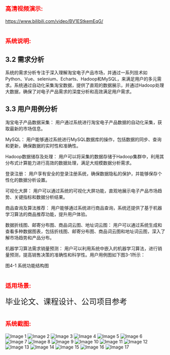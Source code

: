 
<h1><span style="color: #ff0000; font-size: 14pt;"><strong>高清视频演示:</strong></span></h1>
<a href="https://www.bilibili.com/video/BV1EStkemEqG/">https://www.bilibili.com/video/BV1EStkemEqG/</a>
<h1><span style="color: #ff0000; font-size: 14pt;"><strong>系统说明:</strong></span></h1>
<h2><a name="_Toc163143838"></a><a name="_Toc159427102"></a><a name="_Toc152425654"></a>3.2 需求分析</h2>
系统的需求分析专注于深入理解淘宝电子产品市场，并通过一系列技术如Python、Vue、selenium、Echarts、Hadoop和MySQL，来满足用户的多元需求。系统通过自动化采集淘宝数据，提供了直观的数据展示，并通过Hadoop处理大数据，确保了对电子产品需求的深度分析和高效满足用户需求。
<h2><a name="_Toc163143839"></a><a name="_Toc159427103"></a><a name="_Toc152425655"></a>3.3 用户用例分析</h2>
淘宝电子产品数据采集： 用户通过系统进行淘宝电子产品数据的自动化采集，获取最新的市场信息。

MySQL： 用户能够通过系统进行MySQL数据库的操作，包括数据的同步、查询和更新，确保数据的实时性和准确性。

Hadoop数据储存及处理： 用户可以将采集的数据存储于Hadoop集群中，利用其分布式计算能力进行高效的数据处理，满足大规模数据分析需求。

登录注册： 用户享有安全的登录注册系统，确保数据隐私的保护，并能够保存个性化的数据分析设置。

可视化大屏： 用户可以通过系统的可视化大屏功能，直观地展示电子产品市场趋势、关键指标和数据分析结果。

商品查询及算法推荐： 用户能够通过系统进行商品查询，系统还提供了基于机器学习算法的商品推荐功能，提升用户体验。

数据折线图、邮寄分布图、商品词云图、地址词云图： 用户可以通过系统生成和查看多种数据图表，包括折线图、邮寄分布图、商品词云图和地址词云图，深入了解市场趋势和产品分布。

机器学习算法需求销量预测： 用户可以利用系统中嵌入的机器学习算法，进行销量预测，提高销售决策的准确性和科学性。用户用例图如下图3-1所示：



图4-1 系统功能结构图
<h1><span style="color: #ff0000; font-size: 14pt;"><strong>适用场景:</strong></span></h1>
<span style="font-size: 18pt;">毕业论文、课程设计、公司项目参考</span>
<h1><span style="color: #ff0000; font-size: 14pt;"><strong>系统截图:</strong></span></h1>
<img src="https://99ym.oss-cn-chengdu.aliyuncs.com/1/17/20240215_172356_000002.jpg" alt="Image 1" />
<img src="https://99ym.oss-cn-chengdu.aliyuncs.com/1/17/20240215_172356_000004.jpg" alt="Image 2" />
<img src="https://99ym.oss-cn-chengdu.aliyuncs.com/1/17/20240215_172356_000005.jpg" alt="Image 3" />
<img src="https://99ym.oss-cn-chengdu.aliyuncs.com/1/17/20240215_172356_000006.jpg" alt="Image 4" />
<img src="https://99ym.oss-cn-chengdu.aliyuncs.com/1/17/20240215_172356_000007.jpg" alt="Image 5" />
<img src="https://99ym.oss-cn-chengdu.aliyuncs.com/1/17/20240215_172356_000009.jpg" alt="Image 6" />
<img src="https://99ym.oss-cn-chengdu.aliyuncs.com/1/17/20240215_172356_000010.jpg" alt="Image 7" />
<img src="https://99ym.oss-cn-chengdu.aliyuncs.com/1/17/20240215_172356_000011.jpg" alt="Image 8" />
<img src="https://99ym.oss-cn-chengdu.aliyuncs.com/1/17/20240215_172356_000012.jpg" alt="Image 9" />
<img src="https://99ym.oss-cn-chengdu.aliyuncs.com/1/17/20240215_172356_000013.jpg" alt="Image 10" />
<img src="https://99ym.oss-cn-chengdu.aliyuncs.com/1/17/20240215_172356_000014.jpg" alt="Image 11" />
<img src="https://99ym.oss-cn-chengdu.aliyuncs.com/1/17/20240215_172356_000015.jpg" alt="Image 12" />
<img src="https://99ym.oss-cn-chengdu.aliyuncs.com/1/17/20240215_172356_000016.jpg" alt="Image 13" />
<img src="https://99ym.oss-cn-chengdu.aliyuncs.com/1/17/20240215_172356_000017.jpg" alt="Image 14" />
<img src="https://99ym.oss-cn-chengdu.aliyuncs.com/1/17/20240215_172356_000019.jpg" alt="Image 15" />
<img src="https://99ym.oss-cn-chengdu.aliyuncs.com/1/17/20240215_172356_000020.jpg" alt="Image 16" />
<img src="https://99ym.oss-cn-chengdu.aliyuncs.com/1/17/20240215_172356_000022.jpg" alt="Image 17" />
